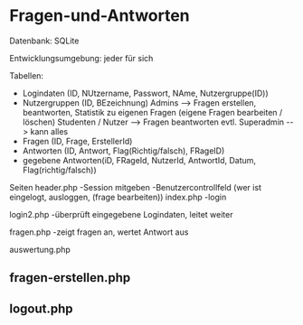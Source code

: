 # Fragen-und-Antworten

Datenbank: SQLite

Entwicklungsumgebung: jeder für sich

Tabellen:

- Logindaten (ID, NUtzername, Passwort, NAme, Nutzergruppe(ID))
- Nutzergruppen (ID, BEzeichnung)
	Admins --> Fragen erstellen, beantworten, Statistik zu eigenen Fragen (eigene Fragen bearbeiten / löschen)
	Studenten / Nutzer --> Fragen beantworten
	evtl. Superadmin --> kann alles
- Fragen (ID, Frage, ErstellerId)
- Antworten (ID, Antwort, Flag(Richtig/falsch), FRageID)
- gegebene Antworten(iD, FRageId, NutzerId, AntwortId, Datum, Flag(richtig/falsch))

Seiten
header.php
-Session mitgeben
-Benutzercontrollfeld (wer ist eingelogt, ausloggen, (frage bearbeiten))
index.php
-login

login2.php
-überprüft eingegebene Logindaten, leitet weiter

fragen.php
-zeigt fragen an, wertet Antwort aus

auswertung.php


fragen-erstellen.php
-

logout.php
-
